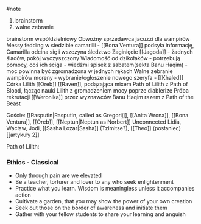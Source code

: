 #note
1. brainstorm
2. walne zebranie

brainstorm współdzielniowy
Obwoźny sprzedawca jacuzzi dla wampirów
Messy fedding w siedzibie camarilli - [[Bona Ventura]] podsyła informację, Camarilla odcina się i wszczyna śledztwo
Zaginięcie [[Jagoda]] - żadnych śladów, pokój wyczyszczony
Wiadomość od dzikołaków - potrzebują pomocy, coś ich ściga - wiedźmi spisek z sabatem(sekta Banu Haqim) - moc powinna być zgromadzona w jednych rękach
Walne zebranie wampirów moreny - wybranie/ogłoszenie nowego szeryfa - [[Khaled]]
Córka Lilith [[Oreb]] [[Raven]], podązająca mixem Path of Lilith z  Path of Blood, łącząc nauki Lilith z gromadzeniem mocy poprze diablerize
Próba rekrutacji [[Weronika]] przez wyznawców Banu Haqim razem z Path of the Beast

Goście:
[[Rasputin|Rasputin, called as Gregorij]], [[Anita Wrona]], [[Bona Ventura]], [[Oreb]], [[Neptun|Neptun as Norbert]] 
Unconnected Lidia, Wacław, Jodi, [[Sasha Lozar|Sasha]] (Tzimitse?), [[Theo]] (posłaniec)
[[artykuły 2]]

Path of Lilith:
### Ethics - Classical[](https://auth.fandom.com/signin?redirect=https%3A%2F%2Fwhitewolf.fandom.com%2Fwiki%2FPath_of_Lilith%3Fveaction%3Dedit%26section%3D3&uselang=en "Sign in to edit")

- Only through pain are we elevated
- Be a teacher, torturer and lover to any who seek enlightenment
- Practice what you learn. Wisdom is meaningless unless it accompanies action
- Cultivate a garden, that you may show the power of your own creation
- Seek out those on the border of awareness and initiate them
- Gather with your fellow students to share your learning and anguish